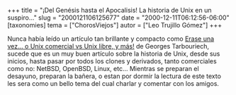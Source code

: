 +++
title = "¡Del Genésis hasta el Apocalisis! La historia de Unix en un suspiro..."
slug = "2000121106125677"
date = "2000-12-11T06:12:56-06:00"
[taxonomies]
tema = ["ChorosViejos"]
autor = ["Leo Trujillo Gómez"]
+++

Nunca había leído un artículo tan brillante y compacto como [Erase una
vez... o Unix comercial vs Unix libre, y
más!](http://www.linuxfocus.org/Castellano/November2000/article176.shtml)
de Georges Tarbouriech, sucede que es un muy buen artículo sobre la
historia de Unix, desde sus inicios, hasta pasar por todos los clones y
derivados, tanto comerciales como no: NetBSD, OpenBSD, Linux, etc...
Mientras se preparan el desayuno, preparan la bañera, o estan por dormir
la lectura de este texto les sera como un bello tema del cual charlar y
comentar con los amigos.

